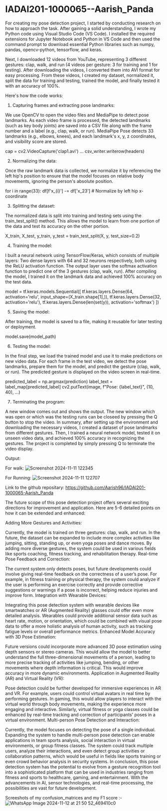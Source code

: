 # IADAI201-1000065--Aarish_Panda
For creating my pose detection project, I started by conducting research on how to approach the task. After gaining a solid understanding, I wrote my Python code using Visual Studio Code (VS Code). I installed the required extensions for Jupyter Notebook and Python in VS Code and then used the command prompt to download essential Python libraries such as numpy, pandas, opencv-python, tensorflow, and keras.

Next, I downloaded 12 videos from YouTube, representing 3 different gestures: clap, walk, and run (4 videos per gesture: 3 for training and 1 for testing). After downloading the videos, I converted them into AVI format for easy processing. From these videos, I created my dataset, normalized it, split the data for training and testing, trained the model, and finally tested it with an accuracy of 100%. 

Here's how the code works:

1. Capturing frames and extracting pose landmarks:

We use OpenCV to open the video files and MediaPipe to detect pose landmarks.
As each video frame is processed, the detected landmarks (such as key body joints) are saved into a CSV file along with the frame number and a label (e.g., clap, walk, or run). MediaPipe Pose detects 33 landmarks (e.g., elbows, knees), and each landmark's x, y, z coordinates, and visibility score are stored.

cap = cv2.VideoCapture('clap1.avi')
...
csv_writer.writerow(headers)

2. Normalizing the data:

Once the raw landmark data is collected, we normalize it by referencing the left hip's position to ensure that the model focuses on relative body movements, ignoring the person's absolute position.

for i in range(33):
    df[f'x_{i}'] -= df['x_23']  # Normalize by left hip x-coordinate

3. Splitting the dataset:

The normalized data is split into training and testing sets using the train_test_split() method. This allows the model to learn from one portion of the data and test its accuracy on the other portion.

X_train, X_test, y_train, y_test = train_test_split(X, y, test_size=0.2)

4. Training the model:

I built a neural network using TensorFlow/Keras, which consists of multiple layers:
Two dense layers with 64 and 32 neurons respectively, both using the ReLU activation function.
The output layer uses the softmax activation function to predict one of the 3 gestures (clap, walk, run).
After compiling the model, I trained it on the landmark data and achieved 100% accuracy on the test data.

model = tf.keras.models.Sequential([
    tf.keras.layers.Dense(64, activation='relu', input_shape=(X_train.shape[1],)),
    tf.keras.layers.Dense(32, activation='relu'),
    tf.keras.layers.Dense(len(set(y)), activation='softmax')
])

5. Saving the model:

After training, the model is saved to a file, making it reusable for later testing or deployment.

model.save(model_path)

6. Testing the model:

In the final step, we load the trained model and use it to make predictions on new video data. For each frame in the test video, we detect the pose landmarks, prepare them for the model, and predict the gesture (clap, walk, or run). The predicted gesture is displayed on the video screen in real-time.

predicted_label = np.argmax(prediction)
label_text = label_map[predicted_label]
cv2.putText(image, f"Pose: {label_text}", (10, 40), ...)

7. Terminating the program:

A new window comes out and shows the output. The new window which was open or which was the testing runs can be closeed by pressing the Q button to stop the video.
In summary, after setting up the environment and downloading the necessary videos, I created a dataset of pose landmarks from different gestures. Then, I trained a neural network model, tested it on unseen video data, and achieved 100% accuracy in recognizing the gestures. The project is completed by simply pressing Q to terminate the video display.


Output:

For walk: ![Screenshot 2024-11-11 122345](https://github.com/user-attachments/assets/8c6c60be-9336-4db5-84ce-bacff8e80cb1)


For Running: ![Screenshot 2024-11-11 122707](https://github.com/user-attachments/assets/3a4741c7-52ae-4ca4-85e1-381c5369668b)

Link to the github repositary: https://github.com/Aarish96/IADAI201-1000065-Aarish_Panda



The future scope of this pose detection project offers several exciting directions for improvement and application. Here are 5-6 detailed points on how it can be extended and enhanced:

Adding More Gestures and Activities:

Currently, the model is trained on three gestures: clap, walk, and run. In the future, the dataset can be expanded to include more complex activities like jumping, sitting, standing up, or even yoga poses and dance moves. By adding more diverse gestures, the system could be used in various fields like sports coaching, fitness tracking, and rehabilitation therapy.
Real-time Pose Feedback and Correction:

The current system only detects poses, but future developments could involve giving real-time feedback on the correctness of a user’s pose. For example, in fitness training or physical therapy, the system could analyze if the user is performing an exercise correctly and provide corrective suggestions or warnings if a pose is incorrect, helping reduce injuries and improve form.
Integration with Wearable Devices:

Integrating this pose detection system with wearable devices like smartwatches or AR (Augmented Reality) glasses could offer even more detailed analysis. Wearables could provide additional sensor data such as heart rate, motion, or orientation, which could be combined with visual pose data to offer a more holistic analysis of human activity, such as tracking fatigue levels or overall performance metrics.
Enhanced Model Accuracy with 3D Pose Estimation:

Future versions could incorporate more advanced 3D pose estimation using depth sensors or stereo cameras. This would allow the model to better understand the full three-dimensional movements of a person, leading to more precise tracking of activities like jumping, bending, or other movements where depth information is critical. This would improve accuracy in more dynamic environments.
Application in Augmented Reality (AR) and Virtual Reality (VR):

Pose detection could be further developed for immersive experiences in AR and VR. For example, users could control virtual avatars in real time by performing gestures. In gaming, this would allow players to interact with the virtual world through body movements, making the experience more engaging and interactive. Similarly, virtual fitness or yoga classes could be enhanced by real-time tracking and correction of participants' poses in a virtual environment.
Multi-person Pose Detection and Interaction:

Currently, the model focuses on detecting the pose of a single individual. Expanding the system to handle multi-person pose detection can enable applications in team sports analysis, social interaction in virtual environments, or group fitness classes. The system could track multiple users, analyze their interactions, and even detect group activities or collaboration patterns, which would be useful in fields like sports training or even crowd behavior analysis in security systems.
In conclusion, this pose detection system has the potential to evolve from a gesture recognition tool into a sophisticated platform that can be used in industries ranging from fitness and sports to healthcare, gaming, and entertainment. With the advancements in AI, sensor technologies, and real-time processing, the possibilities are vast for future development.


Screeshots of my confusion_matrices and my F1 score :- 
![WhatsApp Image 2024-11-12 at 21 50 52_469410c0](https://github.com/user-attachments/assets/4b1fe27f-7b5e-4014-9aba-896ac9bf95bd)





